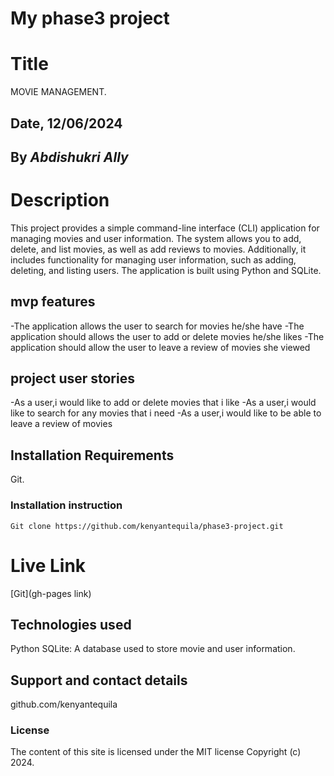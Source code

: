 # My phase3 project
# Title 
MOVIE MANAGEMENT.

## Date, 12/06/2024

## By *Abdishukri Ally*

# Description
This project provides a simple command-line interface (CLI) application for managing movies and user information. The system allows you to add, delete, and list movies, as well as add reviews to movies. Additionally, it includes functionality for managing user information, such as adding, deleting, and listing users. The application is built using Python and SQLite.
## mvp features
-The application allows the user to search for movies he/she have
-The application should allows the user to add or delete movies he/she likes
-The application should allow the user to leave a review of movies she viewed

## project user stories
-As a user,i would like to add or delete movies that i like
-As a user,i would like to search for any movies that i need
-As a user,i would like to be able to leave a review of movies

## Installation Requirements
Git.

### Installation instruction
```
Git clone https://github.com/kenyantequila/phase3-project.git

```

# Live Link
[Git](gh-pages link)

## Technologies used
Python
SQLite: A database used to store movie and user information.

## Support and contact details
github.com/kenyantequila

### License
The content of this site is licensed under the MIT license
Copyright (c) 2024.


